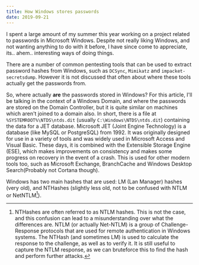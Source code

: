 ```yaml
---
title: How Windows stores passwords
date: 2019-09-21
---
```


I spent a large amount of my summer this year working on a project related to passwords in Microsoft Windows. Despite not really liking Windows, and not wanting anything to do with it before, I have since come to appreciate, its.. ahem.. interesting ways of doing things.

There are a number of common pentesting tools that can be used to extract password hashes from Windows, such as `DCSync`, `Mimikatz` and `impacket-secretsdump`. However it is not discussed that often about where these tools actually get the passwords from. 

So, where actually **are** the passwords stored in Windows? For this article, I'll be talking in the context of a Windows Domain, and where the passwords are stored on the Domain Controller, but it is quite similar on machines which aren't joined to a domain also. In short, there is a file at `%SYSTEMROOT%\NTDS\ntds.dit` (usually `C:\Windows\NTDS\ntds.dit`) containing the data for a JET database. Microsoft JET (Joint Engine Technology) is a database (like MySQL or PostgreSQL) from 1992. It was originally designed for use in a variety of tools and was widely used in Microsoft Access and Visual Basic. These days, it is combined with the Extensible Storage Engine (ESE), which makes improvements on consistency and makes some progress on recovery in the event of a crash. This is used for other modern tools too, such as Microsoft Exchange, BranchCache and Windows Desktop Search(Probably not Cortana though).

Windows has two main hashes that are used: LM (Lan Manager) hashes (very old), and NTHashes (slightly less old, not to be confused with NTLM or NetNTLM[^1]).

[^1]: NTHashes are often referred to as NTLM hashes. This is not the case, and this confusion can lead to a misunderstanding over what the differences are. NTLM (or actually Net-NTLM) is a group of Challenge-Response protocols that are used for remote authentication in Windows systems. The NTHash (and sometimes LM) is used to calculate the response to the challenge, as well as to verify it. It is still useful to capture the NTLM response, as we can bruteforce this to find the hash and perform further attacks. 
